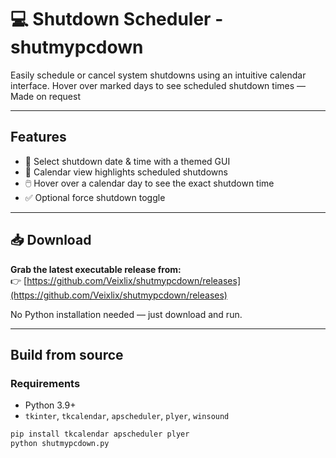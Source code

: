 # 💻 Shutdown Scheduler - shutmypcdown

 Easily schedule or cancel system shutdowns using an intuitive calendar interface. Hover over marked days to see scheduled shutdown times — Made on request

---

##  Features

- 📅 Select shutdown date & time with a themed GUI
- 📌 Calendar view highlights scheduled shutdowns
- 🖱️ Hover over a calendar day to see the exact shutdown time
- ✅ Optional force shutdown toggle

---

## 📥 Download

**Grab the latest executable release from:**  
👉 [https://github.com/Veixlix/shutmypcdown/releases](https://github.com/Veixlix/shutmypcdown/releases)

No Python installation needed — just download and run.

---

## Build from source

### Requirements
- Python 3.9+
- `tkinter`, `tkcalendar`, `apscheduler`, `plyer`, `winsound`
```bash
pip install tkcalendar apscheduler plyer
python shutmypcdown.py
